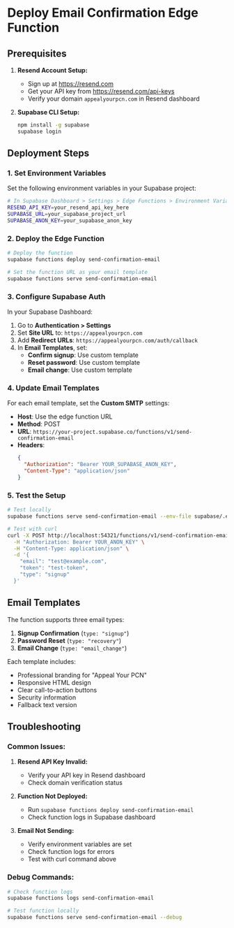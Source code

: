 # Deploy Email Confirmation Edge Function

## Prerequisites

1. **Resend Account Setup:**
   - Sign up at https://resend.com
   - Get your API key from https://resend.com/api-keys
   - Verify your domain `appealyourpcn.com` in Resend dashboard

2. **Supabase CLI Setup:**
   ```bash
   npm install -g supabase
   supabase login
   ```

## Deployment Steps

### 1. Set Environment Variables

Set the following environment variables in your Supabase project:

```bash
# In Supabase Dashboard > Settings > Edge Functions > Environment Variables
RESEND_API_KEY=your_resend_api_key_here
SUPABASE_URL=your_supabase_project_url
SUPABASE_ANON_KEY=your_supabase_anon_key
```

### 2. Deploy the Edge Function

```bash
# Deploy the function
supabase functions deploy send-confirmation-email

# Set the function URL as your email template
supabase functions serve send-confirmation-email
```

### 3. Configure Supabase Auth

In your Supabase Dashboard:

1. Go to **Authentication > Settings**
2. Set **Site URL** to: `https://appealyourpcn.com`
3. Add **Redirect URLs**: `https://appealyourpcn.com/auth/callback`
4. In **Email Templates**, set:
   - **Confirm signup**: Use custom template
   - **Reset password**: Use custom template
   - **Email change**: Use custom template

### 4. Update Email Templates

For each email template, set the **Custom SMTP** settings:

- **Host**: Use the edge function URL
- **Method**: POST
- **URL**: `https://your-project.supabase.co/functions/v1/send-confirmation-email`
- **Headers**: 
  ```json
  {
    "Authorization": "Bearer YOUR_SUPABASE_ANON_KEY",
    "Content-Type": "application/json"
  }
  ```

### 5. Test the Setup

```bash
# Test locally
supabase functions serve send-confirmation-email --env-file supabase/.env

# Test with curl
curl -X POST http://localhost:54321/functions/v1/send-confirmation-email \
  -H "Authorization: Bearer YOUR_ANON_KEY" \
  -H "Content-Type: application/json" \
  -d '{
    "email": "test@example.com",
    "token": "test-token",
    "type": "signup"
  }'
```

## Email Templates

The function supports three email types:

1. **Signup Confirmation** (`type: "signup"`)
2. **Password Reset** (`type: "recovery"`)
3. **Email Change** (`type: "email_change"`)

Each template includes:
- Professional branding for "Appeal Your PCN"
- Responsive HTML design
- Clear call-to-action buttons
- Security information
- Fallback text version

## Troubleshooting

### Common Issues:

1. **Resend API Key Invalid:**
   - Verify your API key in Resend dashboard
   - Check domain verification status

2. **Function Not Deployed:**
   - Run `supabase functions deploy send-confirmation-email`
   - Check function logs in Supabase dashboard

3. **Email Not Sending:**
   - Verify environment variables are set
   - Check function logs for errors
   - Test with curl command above

### Debug Commands:

```bash
# Check function logs
supabase functions logs send-confirmation-email

# Test function locally
supabase functions serve send-confirmation-email --debug
```
